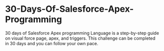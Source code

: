 # 30-Days-Of-Salesforce-Apex-Programming
30 days of Salesforce Apex programming Language is a step-by-step guide on visual force page, apex, and triggers. This challenge can be completed in 30 days and you can follow your own pace. 
